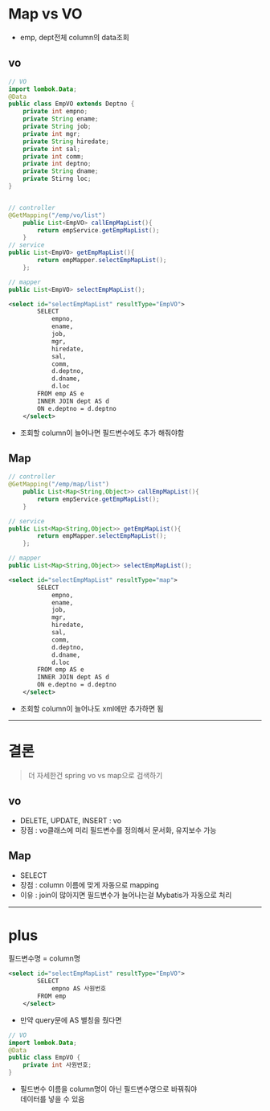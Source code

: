 # Map vs VO
- emp, dept전체 column의 data조회

## vo
```java
// VO
import lombok.Data;
@Data
public class EmpVO extends Deptno {
	private int empno;
	private String ename;
	private String job;
	private int mgr;
	private String hiredate;
	private int sal;
	private int comm;
	private int deptno;
    private String dname;
    private Stirng loc;
}


// controller
@GetMapping("/emp/vo/list")
	public List<EmpVO> callEmpMapList(){
		return empService.getEmpMapList();
    }
// service
public List<EmpVO> getEmpMapList(){
		return empMapper.selectEmpMapList();
	};

// mapper
public List<EmpVO> selectEmpMapList();

```
```xml
<select id="selectEmpMapList" resultType="EmpVO">
		SELECT
			empno,
			ename,
			job,
            mgr,
            hiredate,
			sal,
            comm,
            d.deptno,
            d.dname,
            d.loc
		FROM emp AS e
		INNER JOIN dept AS d
		ON e.deptno = d.deptno
	</select>
```
- 조회할 column이 늘어나면 필드변수에도 추가 해줘야함
## Map
```java
// controller
@GetMapping("/emp/map/list")
	public List<Map<String,Object>> callEmpMapList(){
		return empService.getEmpMapList();
    }

// service
public List<Map<String,Object>> getEmpMapList(){
		return empMapper.selectEmpMapList();
	};

// mapper
public List<Map<String,Object>> selectEmpMapList();
```
```xml
<select id="selectEmpMapList" resultType="map">
		SELECT
			empno,
			ename,
			job,
            mgr,
            hiredate,
			sal,
            comm,
            d.deptno,
            d.dname,
            d.loc
		FROM emp AS e
		INNER JOIN dept AS d
		ON e.deptno = d.deptno
	</select>
```
- 조회할 column이 늘어나도 xml에만 추가하면 됨
---
# 결론
> 더 자세한건 spring vo vs map으로 검색하기
## vo
- DELETE, UPDATE, INSERT : vo
- 장점 : vo클래스에 미리 필드변수를 정의해서 문서화, 유지보수 가능

## Map
- SELECT
- 장점 : column 이름에 맞게 자동으로 mapping
- 이유 : join이 많아지면 필드변수가 늘어나는걸 Mybatis가 자동으로 처리
---
# plus
필드변수명 = column명
```xml
<select id="selectEmpMapList" resultType="EmpVO">
		SELECT
			empno AS 사원번호
        FROM emp
	</select>
```
- 만약 query문에 AS 별칭을 줬다면
```java
// VO
import lombok.Data;
@Data
public class EmpVO {
    private int 사원번호;
}
```
- 필드변수 이름을 column명이 아닌 필드변수명으로 바꿔줘야  
데이터를 넣을 수 있음
